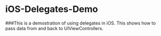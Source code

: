 # iOS-Delegates-Demo

###This is a demostration of using delegates in iOS. This shows how to pass data from and back to UIViewControllers.
